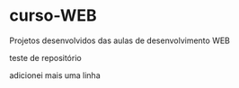 # curso-WEB
Projetos desenvolvidos das aulas de desenvolvimento WEB

teste de repositório


adicionei mais uma linha
